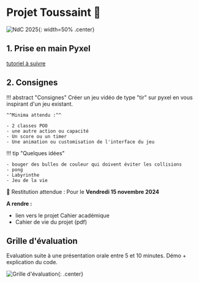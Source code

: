 # Projet Toussaint 🎃

![NdC 2025](./data/ndc2025.png){: width=50% .center}

## 1. Prise en main Pyxel
[tutoriel à suivre](https://nuit-du-code.forge.apps.education.fr/DOCUMENTATION/PYTHON/TUTORIELS/3-tutoriel-detaille-terminale/)

## 2. Consignes

!!! abstract "Consignes"
    Créer un jeu vidéo de type "tir" sur pyxel en vous inspirant d'un jeu existant.

    ^^Minima attendu :^^

    - 2 classes POO
    - une autre action ou capacité
    - Un score ou un timer
    - Une animation ou customisation de l'interface du jeu


!!! tip "Quelques idées"

    - bouger des bulles de couleur qui doivent éviter les collisions
    - pong
    - Labyrinthe
    - Jeu de la vie

📆 Restitution attendue : Pour le **Vendredi 15 novembre 2024**

**A rendre :**

- lien vers le projet Cahier académique
- Cahier de vie du projet (pdf)

## Grille d'évaluation

Evaluation suite à une présentation orale entre 5 et 10 minutes. Démo + explication du code.

![Grille d'évaluation](./data/grille.png){: .center}
